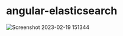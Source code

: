 # angular-elasticsearch

![Screenshot 2023-02-19 151344](https://user-images.githubusercontent.com/93249038/219940653-58462185-f736-46f1-a438-88b889fa994f.png)

